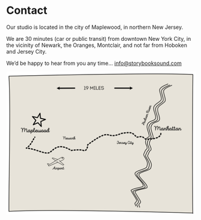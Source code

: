 # Contact

Our studio is located in the city of Maplewood, in northern New Jersey.

We are 30 minutes (car or public transit) from downtown New York City, in the vicinity of Newark, the Oranges, Montclair, and not far from Hoboken and Jersey City.

We’d be happy to hear from you any time… [info@storybooksound.com](mailto:info@storybooksound.com)

![Map Sketch](images/MapSketch.svg)
